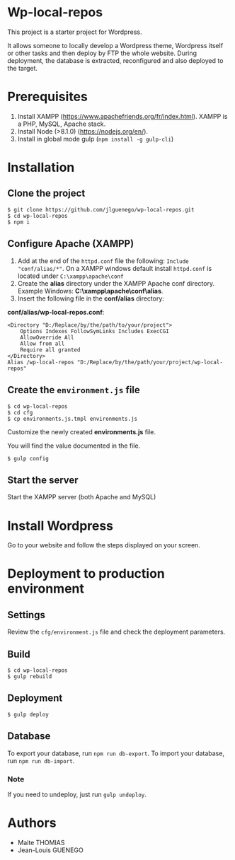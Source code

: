 # Wp-local-repos

This project is a starter project for Wordpress.

It allows someone to locally develop a Wordpress theme, Wordpress itself or other tasks and then deploy by FTP the whole website.
During deployment, the database is extracted, reconfigured and also deployed to the target.

# Prerequisites

1. Install XAMPP (https://www.apachefriends.org/fr/index.html). XAMPP is a PHP, MySQL, Apache stack.
3. Install Node (>8.1.0) (https://nodejs.org/en/).
4. Install in global mode gulp (`npm install -g gulp-cli`)


# Installation

## Clone the project

```
$ git clone https://github.com/jlguenego/wp-local-repos.git
$ cd wp-local-repos
$ npm i
```

## Configure Apache (XAMPP)

1. Add at the end of the `httpd.conf` file the following: `Include "conf/alias/*"`.
On a XAMPP windows default install `httpd.conf` is located  under `C:\xampp\apache\conf`
2. Create the **alias** directory under the XAMPP Apache conf directory. Example Windows: **C:\xampp\apache\conf\alias**.
3. Insert the following file in the **conf/alias** directory: 

**conf/alias/wp-local-repos.conf**:
```
<Directory "D:/Replace/by/the/path/to/your/project">
    Options Indexes FollowSymLinks Includes ExecCGI
    AllowOverride All
    Allow from all
	Require all granted
</Directory>
Alias /wp-local-repos "D:/Replace/by/the/path/your/project/wp-local-repos"
```

## Create the `environment.js` file

```
$ cd wp-local-repos
$ cd cfg
$ cp environments.js.tmpl environments.js
```

Customize the newly created **environments.js** file.

You will find the value documented in the file.


```
$ gulp config
```

## Start the server

Start the XAMPP server (both Apache and MySQL)


# Install Wordpress

Go to your website and follow the steps displayed on your screen.

# Deployment to production environment

## Settings

Review the `cfg/environment.js` file and check the deployment parameters.

## Build

```
$ cd wp-local-repos
$ gulp rebuild
```

## Deployment

```
$ gulp deploy
```

## Database

To export your database, run `npm run db-export`.
To import your database, run `npm run db-import`.

### Note 

If you need to undeploy, just run `gulp undeploy`.


# Authors

- Maite THOMIAS
- Jean-Louis GUENEGO
